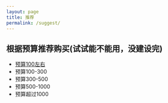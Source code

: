 ```yaml
---
layout: page
title: 推荐
permalink: /suggest/
---
```


## 根据预算推荐购买(试试能不能用，没建设完)

- [预算100左右](https://baekhyunee56.github.io/100)
- 预算100-300
- 预算300-500
- 预算500-1000
- 预算超过1000
